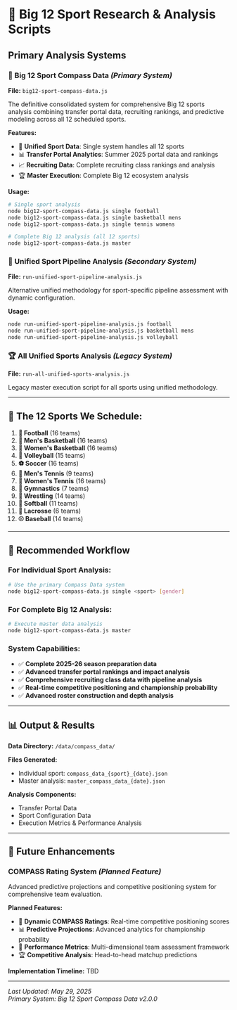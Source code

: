 # 🧭 Big 12 Sport Research & Analysis Scripts

## **Primary Analysis Systems**

### **🧭 Big 12 Sport Compass Data** *(Primary System)*
**File:** `big12-sport-compass-data.js`

The definitive consolidated system for comprehensive Big 12 sports analysis combining transfer portal data, recruiting rankings, and predictive modeling across all 12 scheduled sports.

**Features:**
- 🎯 **Unified Sport Data**: Single system handles all 12 sports
- 📊 **Transfer Portal Analytics**: Summer 2025 portal data and rankings
- 📈 **Recruiting Data**: Complete recruiting class rankings and analysis  
- 🏆 **Master Execution**: Complete Big 12 ecosystem analysis

**Usage:**
```bash
# Single sport analysis
node big12-sport-compass-data.js single football
node big12-sport-compass-data.js single basketball mens
node big12-sport-compass-data.js single tennis womens

# Complete Big 12 analysis (all 12 sports)
node big12-sport-compass-data.js master
```

### **🎯 Unified Sport Pipeline Analysis** *(Secondary System)*
**File:** `run-unified-sport-pipeline-analysis.js`

Alternative unified methodology for sport-specific pipeline assessment with dynamic configuration.

**Usage:**
```bash
node run-unified-sport-pipeline-analysis.js football
node run-unified-sport-pipeline-analysis.js basketball mens
node run-unified-sport-pipeline-analysis.js volleyball
```

### **🏆 All Unified Sports Analysis** *(Legacy System)*
**File:** `run-all-unified-sports-analysis.js`

Legacy master execution script for all sports using unified methodology.

---

## **🎯 The 12 Sports We Schedule:**

1. **🏈 Football** (16 teams)
2. **🏀 Men's Basketball** (16 teams) 
3. **🏀 Women's Basketball** (16 teams)
4. **🏐 Volleyball** (15 teams)
5. **⚽ Soccer** (16 teams)  
6. **🎾 Men's Tennis** (9 teams)
7. **🎾 Women's Tennis** (16 teams)
8. **🤸 Gymnastics** (7 teams)
9. **🤼 Wrestling** (14 teams)
10. **🥎 Softball** (11 teams)
11. **🥍 Lacrosse** (6 teams)
12. **⚾ Baseball** (14 teams)

---

## **🚀 Recommended Workflow**

### **For Individual Sport Analysis:**
```bash
# Use the primary Compass Data system
node big12-sport-compass-data.js single <sport> [gender]
```

### **For Complete Big 12 Analysis:**
```bash
# Execute master data analysis
node big12-sport-compass-data.js master
```

### **System Capabilities:**
- ✅ **Complete 2025-26 season preparation data**
- ✅ **Advanced transfer portal rankings and impact analysis**
- ✅ **Comprehensive recruiting class data with pipeline analysis**
- ✅ **Real-time competitive positioning and championship probability**
- ✅ **Advanced roster construction and depth analysis**

---

## **📊 Output & Results**

**Data Directory:** `/data/compass_data/`

**Files Generated:**
- Individual sport: `compass_data_{sport}_{date}.json`
- Master analysis: `master_compass_data_{date}.json`

**Analysis Components:**
- Transfer Portal Data
- Sport Configuration Data
- Execution Metrics & Performance Analysis

---

## **🔮 Future Enhancements**

### **COMPASS Rating System** *(Planned Feature)*
Advanced predictive projections and competitive positioning system for comprehensive team evaluation.

**Planned Features:**
- 🧭 **Dynamic COMPASS Ratings**: Real-time competitive positioning scores
- 📊 **Predictive Projections**: Advanced analytics for championship probability
- 🎯 **Performance Metrics**: Multi-dimensional team assessment framework
- 🏆 **Competitive Analysis**: Head-to-head matchup predictions

**Implementation Timeline:** TBD

---

*Last Updated: May 29, 2025*  
*Primary System: Big 12 Sport Compass Data v2.0.0*